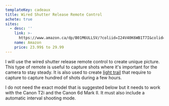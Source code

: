 ```yaml
---
templateKey: cadeaux
title: Wired Shutter Release Remote Control
achete: true
sites:
  - desc: ''
    link: >-
      https://www.amazon.ca/dp/B01M6ULLSV/?coliid=I24V40K6WB1T7I&colid=2JQ92RAZIDPNX&psc=0&ref_=lv_ov_lig_dp_it
    name: Amazon
    price: 23.99$ to 29.99
---
```

I will use the wired shutter release remote control to create unique picture. This type of remote is useful to capture shots where it's important for the camera to stay steady. It is also used to create [light trail](https://www.google.ca/search?newwindow=1&biw=1920&bih=969&tbm=isch&sa=1&ei=abcNXNe6OYSJgge2p4HYBQ&q=sky+light+trails&oq=sky+light+trails&gs_l=img.3...9026.9838..10100...0.0..0.278.533.3j0j1......1....1..gws-wiz-img.......0i7i30j0i7i5i30j0i8i7i30.PlWv8QvZQH0) that require to capture to capture hundred of shots during a few hours. 

I do not need the exact model that is suggested below but it needs to work with the Canon T2i and the Canon 6d Mark II. It must also include a automatic interval shooting mode.
